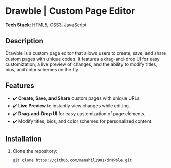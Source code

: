 # Drawble | Custom Page Editor

**Tech Stack**: HTML5, CSS3, JavaScript

## Description
Drawble is a custom page editor that allows users to create, save, and share custom pages with unique codes. It features a drag-and-drop UI for easy customization, a live preview of changes, and the ability to modify titles, bios, and color schemes on the fly.

## Features
- ✔️ **Create, Save, and Share** custom pages with unique URLs.
- ✔️ **Live Preview** to instantly view changes while editing.
- ✔️ **Drag-and-Drop UI** for easy customization of page elements.
- ✔️ Modify titles, bios, and color schemes for personalized content.

## Installation

1. Clone the repository:
   ```bash
   git clone https://github.com/menahil1901/drawble.git

